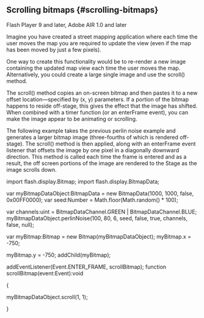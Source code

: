 ## Scrolling bitmaps {#scrolling-bitmaps}

Flash Player 9 and later, Adobe AIR 1.0 and later

Imagine you have created a street mapping application where each time the user moves the map you are required to update the view (even if the map has been moved by just a few pixels).

One way to create this functionality would be to re-render a new image containing the updated map view each time the user moves the map. Alternatively, you could create a large single image and use the scroll() method.

The scroll() method copies an on-screen bitmap and then pastes it to a new offset location—specified by (x, y) parameters. If a portion of the bitmap happens to reside off-stage, this gives the effect that the image has shifted. When combined with a timer function (or an enterFrame event), you can make the image appear to be animating or scrolling.

The following example takes the previous perlin noise example and generates a larger bitmap image (three-fourths of which is rendered off-stage). The scroll() method is then applied, along with an enterFrame event listener that offsets the image by one pixel in a diagonally downward direction. This method is called each time the frame is entered and as a result, the off screen portions of the image are rendered to the Stage as the image scrolls down.

import flash.display.Bitmap; import flash.display.BitmapData;

var myBitmapDataObject:BitmapData = new BitmapData(1000, 1000, false, 0x00FF0000); var seed:Number = Math.floor(Math.random() * 100);

var channels:uint = BitmapDataChannel.GREEN | BitmapDataChannel.BLUE; myBitmapDataObject.perlinNoise(100, 80, 6, seed, false, true, channels, false, null);

var myBitmap:Bitmap = new Bitmap(myBitmapDataObject); myBitmap.x = -750;

myBitmap.y = -750; addChild(myBitmap);

addEventListener(Event.ENTER_FRAME, scrollBitmap); function scrollBitmap(event:Event):void

{

myBitmapDataObject.scroll(1, 1);

}
